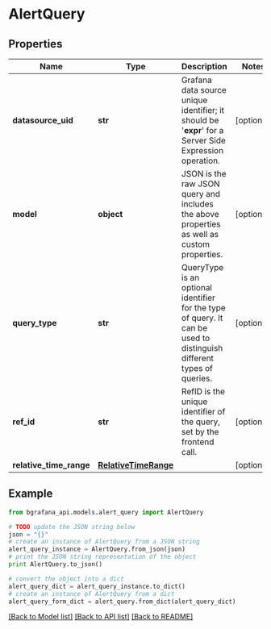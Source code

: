 # AlertQuery


## Properties
Name | Type | Description | Notes
------------ | ------------- | ------------- | -------------
**datasource_uid** | **str** | Grafana data source unique identifier; it should be &#39;__expr__&#39; for a Server Side Expression operation. | [optional] 
**model** | **object** | JSON is the raw JSON query and includes the above properties as well as custom properties. | [optional] 
**query_type** | **str** | QueryType is an optional identifier for the type of query. It can be used to distinguish different types of queries. | [optional] 
**ref_id** | **str** | RefID is the unique identifier of the query, set by the frontend call. | [optional] 
**relative_time_range** | [**RelativeTimeRange**](RelativeTimeRange.md) |  | [optional] 

## Example

```python
from bgrafana_api.models.alert_query import AlertQuery

# TODO update the JSON string below
json = "{}"
# create an instance of AlertQuery from a JSON string
alert_query_instance = AlertQuery.from_json(json)
# print the JSON string representation of the object
print AlertQuery.to_json()

# convert the object into a dict
alert_query_dict = alert_query_instance.to_dict()
# create an instance of AlertQuery from a dict
alert_query_form_dict = alert_query.from_dict(alert_query_dict)
```
[[Back to Model list]](../README.md#documentation-for-models) [[Back to API list]](../README.md#documentation-for-api-endpoints) [[Back to README]](../README.md)


